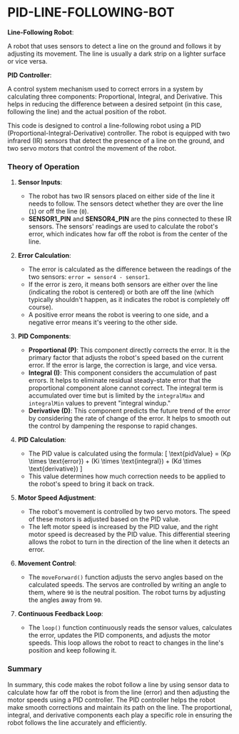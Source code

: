 # PID-LINE-FOLLOWING-BOT


**Line-Following Robot**:

A robot that uses sensors to detect a line on the ground and follows it by adjusting its movement. The line is usually a dark strip on a lighter surface or vice versa.


**PID Controller**:

A control system mechanism used to correct errors in a system by calculating three components: Proportional, Integral, and Derivative. This helps in reducing the difference between a desired setpoint (in this case, following the line) and the actual position of the robot.


This code is designed to control a line-following robot using a PID (Proportional-Integral-Derivative) controller. The robot is equipped with two infrared (IR) sensors that detect the presence of a line on the ground, and two servo motors that control the movement of the robot.



### Theory of Operation

1. **Sensor Inputs**:
   - The robot has two IR sensors placed on either side of the line it needs to follow. The sensors detect whether they are over the line (`1`) or off the line (`0`).
   - **SENSOR1_PIN** and **SENSOR4_PIN** are the pins connected to these IR sensors. The sensors' readings are used to calculate the robot's error, which indicates how far off the robot is from the center of the line.

2. **Error Calculation**:
   - The error is calculated as the difference between the readings of the two sensors: `error = sensor4 - sensor1`.
   - If the error is zero, it means both sensors are either over the line (indicating the robot is centered) or both are off the line (which typically shouldn't happen, as it indicates the robot is completely off course).
   - A positive error means the robot is veering to one side, and a negative error means it's veering to the other side.

3. **PID Components**:
   - **Proportional (P)**: This component directly corrects the error. It is the primary factor that adjusts the robot's speed based on the current error. If the error is large, the correction is large, and vice versa.
   - **Integral (I)**: This component considers the accumulation of past errors. It helps to eliminate residual steady-state error that the proportional component alone cannot correct. The integral term is accumulated over time but is limited by the `integralMax` and `integralMin` values to prevent "integral windup."
   - **Derivative (D)**: This component predicts the future trend of the error by considering the rate of change of the error. It helps to smooth out the control by dampening the response to rapid changes.

4. **PID Calculation**:
   - The PID value is calculated using the formula: 
     \[
     \text{pidValue} = (Kp \times \text{error}) + (Ki \times \text{integral}) + (Kd \times \text{derivative})
     \]
   - This value determines how much correction needs to be applied to the robot's speed to bring it back on track.

5. **Motor Speed Adjustment**:
   - The robot's movement is controlled by two servo motors. The speed of these motors is adjusted based on the PID value.
   - The left motor speed is increased by the PID value, and the right motor speed is decreased by the PID value. This differential steering allows the robot to turn in the direction of the line when it detects an error.

6. **Movement Control**:
   - The `moveForward()` function adjusts the servo angles based on the calculated speeds. The servos are controlled by writing an angle to them, where `90` is the neutral position. The robot turns by adjusting the angles away from `90`.

7. **Continuous Feedback Loop**:
   - The `loop()` function continuously reads the sensor values, calculates the error, updates the PID components, and adjusts the motor speeds. This loop allows the robot to react to changes in the line's position and keep following it.

### Summary

In summary, this code makes the robot follow a line by using sensor data to calculate how far off the robot is from the line (error) and then adjusting the motor speeds using a PID controller. The PID controller helps the robot make smooth corrections and maintain its path on the line. The proportional, integral, and derivative components each play a specific role in ensuring the robot follows the line accurately and efficiently.

